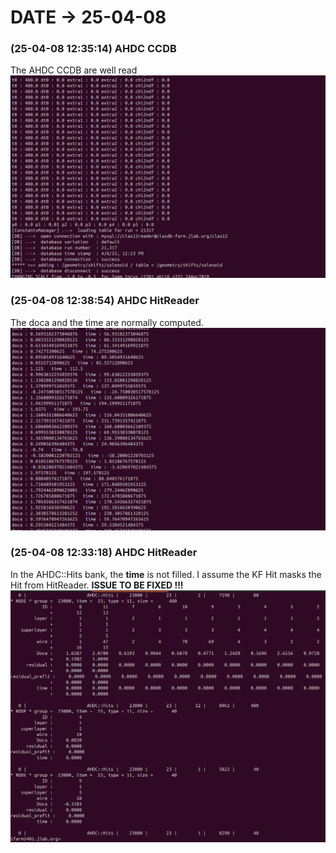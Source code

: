# DATE → 25-04-08

### (25-04-08 12:35:14) AHDC CCDB 
The AHDC CCDB are well read 
![25-04-08-12-35-14.png](./img/25-04-08/25-04-08-12-35-14.png) 

### (25-04-08 12:38:54) AHDC HitReader 
The doca and the time are normally computed. 
![25-04-08-12-38-54.png](./img/25-04-08/25-04-08-12-38-54.png) 

### (25-04-08 12:33:18) AHDC HitReader 
In the AHDC::Hits bank, the **time** is not filled. I assume the KF Hit masks the Hit from HitReader. **ISSUE TO BE FIXED !!!**
![25-04-08-12-33-18.png](./img/25-04-08/25-04-08-12-33-18.png) 


